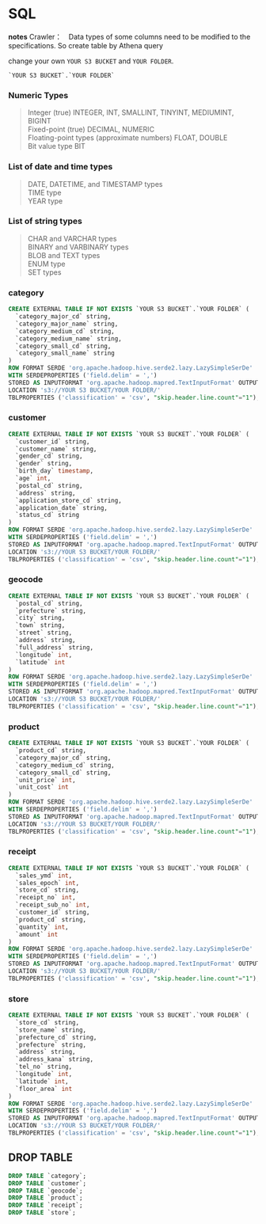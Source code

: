 # SQL

 **notes**
Crawler：　Data types of some columns need to be modified to the specifications. So create table by Athena query<be>

change your own `YOUR S3 BUCKET` and `YOUR FOLDER`.
```
`YOUR S3 BUCKET`.`YOUR FOLDER`
```

### Numeric Types
> Integer (true) INTEGER, INT, SMALLINT, TINYINT, MEDIUMINT, BIGINT<br>
> Fixed-point (true) DECIMAL, NUMERIC<br>
> Floating-point types (approximate numbers) FLOAT, DOUBLE<br>
> Bit value type BIT<br>


### List of date and time types
> DATE, DATETIME, and TIMESTAMP types<br>
> TIME type<br>
> YEAR type<br>

### List of string types
> CHAR and VARCHAR types<br>
> BINARY and VARBINARY types<br>
> BLOB and TEXT types<br>
> ENUM type<br>
> SET types<br>



### category

```sql
CREATE EXTERNAL TABLE IF NOT EXISTS `YOUR S3 BUCKET`.`YOUR FOLDER` (
  `category_major_cd` string,
  `category_major_name` string,
  `category_medium_cd` string,
  `category_medium_name` string,
  `category_small_cd` string,
  `category_small_name` string
)
ROW FORMAT SERDE 'org.apache.hadoop.hive.serde2.lazy.LazySimpleSerDe'
WITH SERDEPROPERTIES ('field.delim' = ',')
STORED AS INPUTFORMAT 'org.apache.hadoop.mapred.TextInputFormat' OUTPUTFORMAT 'org.apache.hadoop.hive.ql.io.HiveIgnoreKeyTextOutputFormat'
LOCATION 's3://YOUR S3 BUCKET/YOUR FOLDER/'
TBLPROPERTIES ('classification' = 'csv', "skip.header.line.count"="1");

```

### customer

```sql
CREATE EXTERNAL TABLE IF NOT EXISTS `YOUR S3 BUCKET`.`YOUR FOLDER` (
  `customer_id` string,
  `customer_name` string,
  `gender_cd` string,
  `gender` string,
  `birth_day` timestamp,
  `age` int,
  `postal_cd` string,
  `address` string,
  `application_store_cd` string,
  `application_date` string,
  `status_cd` string
)
ROW FORMAT SERDE 'org.apache.hadoop.hive.serde2.lazy.LazySimpleSerDe'
WITH SERDEPROPERTIES ('field.delim' = ',')
STORED AS INPUTFORMAT 'org.apache.hadoop.mapred.TextInputFormat' OUTPUTFORMAT 'org.apache.hadoop.hive.ql.io.HiveIgnoreKeyTextOutputFormat'
LOCATION 's3://YOUR S3 BUCKET/YOUR FOLDER/'
TBLPROPERTIES ('classification' = 'csv', "skip.header.line.count"="1");

```


### geocode

```sql
CREATE EXTERNAL TABLE IF NOT EXISTS `YOUR S3 BUCKET`.`YOUR FOLDER` (
  `postal_cd` string,
  `prefecture` string,
  `city` string,
  `town` string,
  `street` string,
  `address` string,
  `full_address` string,
  `longitude` int,
  `latitude` int
)
ROW FORMAT SERDE 'org.apache.hadoop.hive.serde2.lazy.LazySimpleSerDe'
WITH SERDEPROPERTIES ('field.delim' = ',')
STORED AS INPUTFORMAT 'org.apache.hadoop.mapred.TextInputFormat' OUTPUTFORMAT 'org.apache.hadoop.hive.ql.io.HiveIgnoreKeyTextOutputFormat'
LOCATION 's3://YOUR S3 BUCKET/YOUR FOLDER/'
TBLPROPERTIES ('classification' = 'csv', "skip.header.line.count"="1");

```

### product

```sql
CREATE EXTERNAL TABLE IF NOT EXISTS `YOUR S3 BUCKET`.`YOUR FOLDER` (
  `product_cd` string,
  `category_major_cd` string,
  `category_medium_cd` string,
  `category_small_cd` string,
  `unit_price` int,
  `unit_cost` int
)
ROW FORMAT SERDE 'org.apache.hadoop.hive.serde2.lazy.LazySimpleSerDe'
WITH SERDEPROPERTIES ('field.delim' = ',')
STORED AS INPUTFORMAT 'org.apache.hadoop.mapred.TextInputFormat' OUTPUTFORMAT 'org.apache.hadoop.hive.ql.io.HiveIgnoreKeyTextOutputFormat'
LOCATION 's3://YOUR S3 BUCKET/YOUR FOLDER/'
TBLPROPERTIES ('classification' = 'csv', "skip.header.line.count"="1");

```


### receipt

```sql
CREATE EXTERNAL TABLE IF NOT EXISTS `YOUR S3 BUCKET`.`YOUR FOLDER` (
  `sales_ymd` int,
  `sales_epoch` int,
  `store_cd` string,
  `receipt_no` int,
  `receipt_sub_no` int,
  `customer_id` string,
  `product_cd` string,
  `quantity` int,
  `amount` int
)
ROW FORMAT SERDE 'org.apache.hadoop.hive.serde2.lazy.LazySimpleSerDe'
WITH SERDEPROPERTIES ('field.delim' = ',')
STORED AS INPUTFORMAT 'org.apache.hadoop.mapred.TextInputFormat' OUTPUTFORMAT 'org.apache.hadoop.hive.ql.io.HiveIgnoreKeyTextOutputFormat'
LOCATION 's3://YOUR S3 BUCKET/YOUR FOLDER/'
TBLPROPERTIES ('classification' = 'csv', "skip.header.line.count"="1");

```


### store

```sql
CREATE EXTERNAL TABLE IF NOT EXISTS `YOUR S3 BUCKET`.`YOUR FOLDER` (
  `store_cd` string,
  `store_name` string,
  `prefecture_cd` string,
  `prefecture` string,
  `address` string,
  `address_kana` string,
  `tel_no` string,
  `longitude` int,
  `latitude` int,
  `floor_area` int
)
ROW FORMAT SERDE 'org.apache.hadoop.hive.serde2.lazy.LazySimpleSerDe'
WITH SERDEPROPERTIES ('field.delim' = ',')
STORED AS INPUTFORMAT 'org.apache.hadoop.mapred.TextInputFormat' OUTPUTFORMAT 'org.apache.hadoop.hive.ql.io.HiveIgnoreKeyTextOutputFormat'
LOCATION 's3://YOUR S3 BUCKET/YOUR FOLDER/'
TBLPROPERTIES ('classification' = 'csv', "skip.header.line.count"="1");

```


## DROP TABLE 

```sql
DROP TABLE `category`;
DROP TABLE `customer`;
DROP TABLE `geocode`;
DROP TABLE `product`;
DROP TABLE `receipt`;
DROP TABLE `store`;
```
